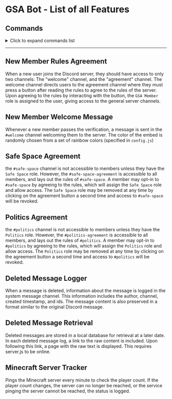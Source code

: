 # GSA Bot - List of all Features

## Commands

<details>
<summary>Click to expand commands list</summary>

### /color

**`set [hex]` subcommand**

Sets the users role color to the specified hex
- Hex must be in the form #XXXXXX, using only characters [0-9, a-f]
    - the # is optional
    - characters may be uppercase or lowercase
- If the user does not have a color role, a new one is created and positioned so that it displays as the user color
- Color roles are named in the format "`name`'s Color", where name is the users server nickname if one exists, global display name otherwise if one exists, or username if the user has neither a server nickname or display name.
    - Whenever a user runs /color set, the name of their color role is updated to use their most current nickname

**`view` subcommand**

Displays the user's current role color and hex, if one exists. If the user does not have a role color, they will be prompted to set it with /color set. 

**`remove` subcommand**

Removes and deletes the user's current role color, if one exists. If the user does not have a role color, they will be prompted to set it with /color set. A new color can be set at any time with /color set.

### /repair
Creates and repairs important server resources

**`roles` subcommand**
- creates and repairs server roles
- role data specified in config
- Roles included:       
    > `GSA President`, `GSA Technology Manager`, `GSA Vice President`, `GSA Treasurer`, `GSA Secretary`, `Eboard`, `GSA Member`, `She/Her`, `She/They`, `She/He`, `She/He/They`, `She/They/He`, `He/Him`, `He/They`, `He/She`, `He/She/They`, `He/They/She`, `They/Them`, `They/She`, `They/He`, `They/She/He`, `They/He/She`, `Any Pronouns`, `Neopronouns`, `Straight`, `Questioning`, `Queer`, `Lesbian`, `Gay`, `Bisexual`, `Pansexual`, `Asexual`, `Aromantic`, `Year 1`, `Year 2`, `Year 3`, `Year 4+`, `Alumni`, `Graduate Student`, `Announcements`, `Safe Space`, `Politics`, `Minecraft` 

### /send
Sends embed-formatted informational/functional server messages

**`agreement [channel]` subcommand**
- Sends the server agreement messages in the specified channel

**`roles [channel]` subcommand**
- Sends the user role messages in the specified channel

**`rules [channel]` subcommand**
- Sends the rules message in the specified channel

**`welcome [channel]` subcommand**
- Sends the initial server welcome message in the specified channel

**`politics [channel]` subcommand**
- Sends the politics rules/agreement messages in the specified channel

**`safe_space [channel]` subcommand**
- Sends the safe space rules/agreement messages in the specified channel

**`vc [channel]` subcommand**
- Sends the vc instruction information in the specified channel

</details>

---

## New Member Rules Agreement
When a new user joins the Discord server, they should have access to only two channels: The "welcome" channel, and the "agreement" channel. The welcome channel directs users to the agreement channel where they must press a button after reading the rules to agree to the rules of the server. Upon agreeing to the rules by interacting with the button, the `GSA Member` role is assigned to the user, giving access to the general server channels.

## New Member Welcome Message
Whenever a new member passes the verification, a message is sent in the `#welcome` channel welcoming them to the server. The color of the embed is randomly chosen from a set of rainbow colors (specified in `config.js`)

## Safe Space Agreement
the `#safe-space` channel is not accessible to members unless they have the `Safe Space` role. However, the `#safe-space-agreement` is accessible to all members, and lays out the rules of `#safe-space`. A member may opt-in to `#safe-space` by agreeing to the rules, which will assign the `Safe Space` role and allow access. The `Safe Space` role may be removed at any time by clicking on the agreement button a second time and access to `#safe-space` will be revoked.

## Politics Agreement
the `#politics` channel is not accessible to members unless they have the `Politics` role. However, the `#politics-agreement` is accessible to all members, and lays out the rules of `#politics`. A member may opt-in to `#politics` by agreeing to the rules, which will assign the `Politics` role and allow access. The `Politics` role may be removed at any time by clicking on the agreement button a second time and access to `#politics` will be revoked.
## Deleted Message Logger
When a message is deleted, information about the message is logged in the system message channel. This information includes the author, channel, created timestamp, and ids. The message content is also preserved in a format similar to the original Discord message. 

## Deleted Message Retrieval
Deleted messages are stored in a local database for retrieval at a later date. In each deleted message log, a link to the raw content is included. Upon following this link, a page with the raw text is displayed. This requires server.js to be online.

## Minecraft Server Tracker
Pings the Minecraft server every minute to check the player count. If the player count changes, the server can no longer be reached, or the service pinging the server cannot be reached, the status is logged.